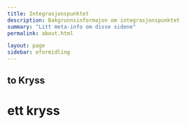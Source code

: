 ```yaml
---
title: Integrasjonspunktet
description: Bakgrunnsinformajon om integrasjonspunktet
summary: "Litt meta-info om disse sidene"
permalink: about.html

layout: page
sidebar: eformidling
---
```


## to Kryss

# ett kryss